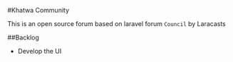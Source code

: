 #Khatwa Community

This is an open source forum based on laravel forum `Council` by Laracasts

##Backlog
* Develop the UI